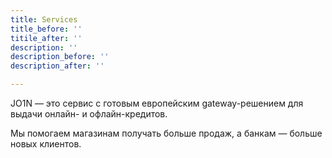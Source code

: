 ```yaml
---
title: Services
title_before: ''
titile_after: ''
description: ''
description_before: ''
description_after: ''

---
```

JO1N — это сервис с готовым европейским gateway-решением для выдачи онлайн- и офлайн-кредитов.

Мы помогаем магазинам получать больше продаж, а банкам — больше новых клиентов.